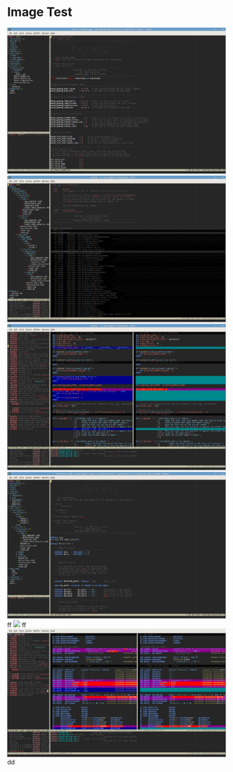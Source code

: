 Image Test
==========

![](images/annotations.png?raw=true)
![](images/changes_only.png?raw=true)
![](images/log_windows.png?raw=true)
![](images/sub_repos.png?raw=true)
	ff
![](PAntoine/stuuffs/images/images/png/other.png?raw=true)
	ff
![](https://github.com/PAntoine/stuuffs/blob/images/images/png/other.png?raw=true)
dd
